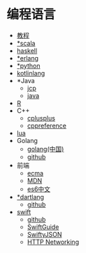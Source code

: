 #   编程语言

-   [教程](https://github.com/tuvtran/project-based-learning)
-   [*scala](https://www.scala-lang.org/)
-   [haskell](https://www.haskell.org/)
-   [*erlang](http://www.erlang.org/)
-   [*python](https://www.python.org/)
-   [kotlinlang](http://kotlinlang.org/)
-   *Java
    -   [jcp](https://jcp.org/en/home/index)
    -   [java](http://www.oracle.com/technetwork/cn/java/index.html)
-   [R](https://www.r-project.org/)
-   C++
    -   [cplusplus](http://www.cplusplus.com/)
    -   [cppreference](https://en.cppreference.com/w/)
-   [lua](http://www.lua.org/)
-   Golang
    -   [golang(中国)](https://studygolang.com/)
    -   [github](https://github.com/golang)
-   前端
    -   [ecma](http://www.ecma-international.org/)
    -   [MDN](https://developer.mozilla.org/zh-CN/)
    -   [es6中文](https://github.com/zhoushengmufc/es6)
-   [*dartlang](https://www.dartlang.org/)
    -   [github](https://github.com/dart-lang)
-   [swift](https://swift.org/)
    -   [github](https://github.com/apple/swift)
    -   [SwiftGuide](https://github.com/ipader/SwiftGuide)
    -   [SwiftyJSON](https://github.com/SwiftyJSON/SwiftyJSON)
    -   [HTTP Networking](https://github.com/Alamofire/Alamofire)

















